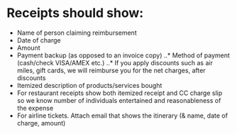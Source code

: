 # Receipts should show:
* Name of person claiming reimbursement
* Date of charge
* Amount
* Payment backup (as opposed to an invoice copy)
..* Method of payment (cash/check VISA/AMEX etc.)
..* If you apply discounts such as air miles, gift cards, we will reimburse you for the net charges, after discounts
* Itemized description of products/services bought
* For restaurant receipts show both itemized receipt and CC charge slip so  we know number of individuals entertained and reasonableness of the expense
* For airline tickets. Attach email that shows the itinerary (& name, date of charge, amount)
